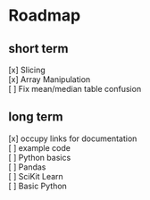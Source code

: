 # Roadmap

## short term
   [x] Slicing </br>
   [x] Array Manipulation </br>
   [ ] Fix mean/median table confusion </br>

## long term
   [x] occupy links for documentation </br>
   [ ] example code </br>
   [ ] Python basics </br>
   [ ] Pandas </br>
   [ ] SciKit Learn </br>
   [ ] Basic Python </br>
